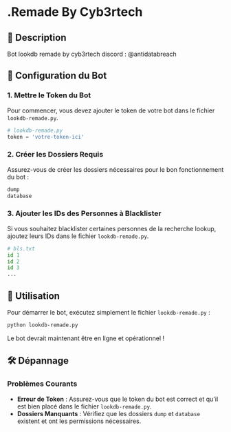 # .Remade By Cyb3rtech

## 📄 Description

Bot lookdb remade by cyb3rtech
  discord : @antidatabreach 

## 📁 Configuration du Bot

### 1. Mettre le Token du Bot

Pour commencer, vous devez ajouter le token de votre bot dans le fichier `lookdb-remade.py`.

```python
# lookdb-remade.py
token = 'votre-token-ici'
```

### 2. Créer les Dossiers Requis

Assurez-vous de créer les dossiers nécessaires pour le bon fonctionnement du bot :

```bash
dump
database
```

### 3. Ajouter les IDs des Personnes à Blacklister

Si vous souhaitez blacklister certaines personnes de la recherche lookup, ajoutez leurs IDs dans le fichier `lookdb-remade.py`.

```python
# bls.txt
id 1
id 2
id 3
...
```

## 🚀 Utilisation

Pour démarrer le bot, exécutez simplement le fichier `lookdb-remade.py` :

```bash
python lookdb-remade.py
```

Le bot devrait maintenant être en ligne et opérationnel !

## 🛠️ Dépannage

### Problèmes Courants

- **Erreur de Token** : Assurez-vous que le token du bot est correct et qu'il est bien placé dans le fichier `lookdb-remade.py`.
- **Dossiers Manquants** : Vérifiez que les dossiers `dump` et `database` existent et ont les permissions nécessaires.
